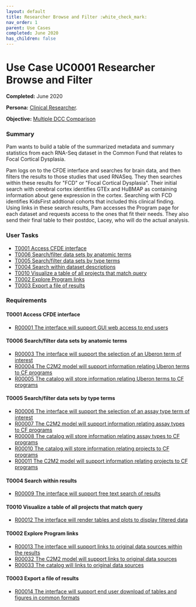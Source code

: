 ```yaml
---
layout: default
title: Researcher Browse and Filter :white_check_mark:
nav_order: 1
parent: Use Cases
completed: June 2020
has_children: false
---
```


# Use Case UC0001 Researcher Browse and Filter

**Completed:** June 2020

**Persona:** [Clinical Researcher](../personas/clinical-researcher).

**Objective:** [Multiple DCC Comparison](../objectives/multi-dcc-comparison)

### Summary

Pam wants to build a table of the summarized metadata and summary statistics
from each RNA-Seq dataset in the Common Fund that relates to Focal Cortical Dysplasia.

Pam logs on to the CFDE interface and searches for brain data, and then filters the results to those studies that used RNASeq. They then searches within these results
for "FCD" or "Focal Cortical Dysplasia".
Their initial search with cerebral cortex identifies GTEx and HuBMAP as containing information about gene expression in the cortex. Searching with FCD identifies KidsFirst addtional cohorts that included this clinical finding.
Using links in these search results, Pam accesses the Program
page for each dataset and requests access to the ones that fit their needs. They also send
their final table to their postdoc, Lacey, who will do the actual analysis.


### User Tasks

-   [T0001 Access CFDE interface](../user-tasks/t0001-access-cfde-interface.md)
-   [T0006 Search/filter data sets by anatomic terms](../user-tasks/t0006-searchfilter-data-sets-by-anatomic-terms.md)
-   [T0005 Search/filter data sets by type terms](../user-tasks/t0005-searchfilter-data-sets-by-type-terms.md)
-   [T0004 Search within dataset descriptions](../user-tasks/t0004-search-within-dataset-descriptions.md)
-   [T0010 Visualize a table of all projects that match query](../user-tasks/t0010-visualize-a-table-of-all-projects-that-match-query.md)
-   [T0002 Explore Program links](../user-tasks/t0002-explore-program-links.md)
-   [T0003 Export a file of results](../user-tasks/t0003-export-a-file-of-results.md)

### Requirements

#### T0001 Access CFDE interface

-   [R00001 The interface will support GUI web access to end users](../requirements/r00001-the-interface-will-support-gui-web-access-to-end-users.md)


#### T0006 Search/filter data sets by anatomic terms

-   [R00003 The interface will support the selection of an Uberon term of interest](../requirements/r00003-the-interface-will-support-the-selection-of-an-uberon-term-of-interest.md)
-   [R00004 The C2M2 model will support information relating Uberon terms to CF programs](../requirements/r00004-the-c2m2-model-will-support-information-relating-uberon-terms-to-cf-programs.md)
-   [R00005 The catalog will store information relating Uberon terms to CF programs](../requirements/r00005-the-catalog-will-store-information-relating-uberon-terms-to-cf-programs.md)


#### T0005 Search/filter data sets by type terms

-   [R00006 The interface will support the selection of an assay type term of interest](../requirements/r00006-the-interface-will-support-the-selection-of-an-assay-type-term-of-interest.md)
-   [R00007 The C2M2 model will support information relating assay types to CF programs](../requirements/r00007-the-c2m2-model-will-support-information-relating-assay-types-to-cf-programs.md)
-   [R00008 The catalog will store information relating assay types to CF programs](../requirements/r00008-the-catalog-will-store-information-relating-assay-types-to-cf-programs.md)
-   [R00010 The catalog will store information relating projects to CF programs](../requirements/r00010-the-catalog-will-store-information-relating-projects-to-cf-programs.md)
-   [R00011 The C2M2 model will support information relating projects to CF programs](../requirements/r00011-the-c2m2-model-will-support-information-relating-projects-to-cf-programs.md)


#### T0004 Search within results

-   [R00009 The interface will support free text search of results](../requirements/r00009-the-interface-will-support-free-text-search-of-results.md)

#### T0010 Visualize a table of all projects that match query

-   [R00012 The interface will render tables and plots to display filtered data](../requirements/r00012-the-interface-will-render-tables-and-plots-to-display-filtered-data.md)

#### T0002 Explore Program links

-   [R00013 The interface will support links to original data sources within the results](../requirements/r00013-the-interface-will-support-links-to-original-data-sources-within-the-results.md)
-   [R00032 The C2M2 model will support links to original data sources](../requirements/r00032-the-c2m2-model-will-support-links-to-original-data-sources.md)
-   [R00033 The catalog will links to original data sources](../requirements/r00033-the-catalog-will-links-to-original-data-sources.md)

#### T0003 Export a file of results

-   [R00014 The interface will support end user download of tables and figures in common formats](../requirements/r00014-the-interface-will-support-end-user-download-of-tables-and-figures-in-common-formats.md)
